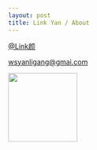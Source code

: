 ```yaml
---
layout: post
title: Link Yan / About 
---
```


[@Link颜](http://weibo.com/nvolume)

<wsyanligang@gmai.com>

<img src="http://pic.yupoo.com/wsyanligang_v/CRbiIL51/4eT9c.png" height=140 >
